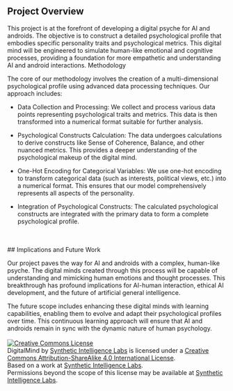 ## Project Overview

This project is at the forefront of developing a digital psyche for AI and androids. The objective is to construct a detailed psychological profile that embodies specific personality traits and psychological metrics. This digital mind will be engineered to simulate human-like emotional and cognitive processes, providing a foundation for more empathetic and understanding AI and android interactions.
Methodology

The core of our methodology involves the creation of a multi-dimensional psychological profile using advanced data processing techniques. Our approach includes:

- Data Collection and Processing: We collect and process various data points representing psychological traits and metrics. This data is then transformed into a numerical format suitable for further analysis.

- Psychological Constructs Calculation: The data undergoes calculations to derive constructs like Sense of Coherence, Balance, and other nuanced metrics. This provides a deeper understanding of the psychological makeup of the digital mind.

- One-Hot Encoding for Categorical Variables: We use one-hot encoding to transform categorical data (such as interests, political views, etc.) into a numerical format. This ensures that our model comprehensively represents all aspects of the personality.

- Integration of Psychological Constructs: The calculated psychological constructs are integrated with the primary data to form a complete psychological profile.

<br>
<br>
## Implications and Future Work

Our project paves the way for AI and androids with a complex, human-like psyche. The digital minds created through this process will be capable of understanding and mimicking human emotions and thought processes. This breakthrough has profound implications for AI-human interaction, ethical AI development, and the future of artificial general intelligence.

The future scope includes enhancing these digital minds with learning capabilities, enabling them to evolve and adapt their psychological profiles over time. This continuous learning approach will ensure that AI and androids remain in sync with the dynamic nature of human psychology.
<br>
<br>
<a rel="license" href="http://creativecommons.org/licenses/by-sa/4.0/"><img alt="Creative Commons License" style="border-width:0" src="https://i.creativecommons.org/l/by-sa/4.0/88x31.png" /></a><br /><span xmlns:dct="http://purl.org/dc/terms/" property="dct:title">DigitalMind</span> by <a xmlns:cc="http://creativecommons.org/ns#" href="https://github.com/Synthetic-Intelligence-Labs" property="cc:attributionName" rel="cc:attributionURL">Synthetic Intelligence Labs</a> is licensed under a <a rel="license" href="http://creativecommons.org/licenses/by-sa/4.0/">Creative Commons Attribution-ShareAlike 4.0 International License</a>.<br />Based on a work at <a xmlns:dct="http://purl.org/dc/terms/" href="https://github.com/Synthetic-Intelligence-Labs" rel="dct:source">Synthetic Intelligence Labs</a>.<br />Permissions beyond the scope of this license may be available at <a xmlns:cc="http://creativecommons.org/ns#" href="https://github.com/Synthetic-Intelligence-Labs" rel="cc:morePermissions">Synthetic Intelligence Labs</a>.

